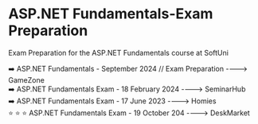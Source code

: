 # ASP.NET Fundamentals-Exam Preparation
 Exam Preparation for the ASP.NET Fundamentals course at SoftUni

➡️ ASP.NET Fundamentals - September 2024 // Exam Preparation ----> GameZone
<br>
➡️ ASP.NET Fundamentals Exam - 18 February 2024  ----> SeminarHub
<br>
➡️ ASP.NET Fundamentals Exam - 17 June 2023  ----> Homies
<br>
:star:  :star:  :star: ASP.NET Fundamentals Exam - 19 October 204  ----> DeskMarket


